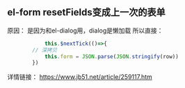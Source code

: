 ## el-form resetFields变成上一次的表单
原因： 
    是因为和el-dialog用，dialog是懒加载
    所以直接：  
```js
            this.$nextTick(()=>{
        // 深拷贝
            this.form = JSON.parse(JSON.stringify(row))
        })
```
详情链接： https://www.jb51.net/article/259117.htm